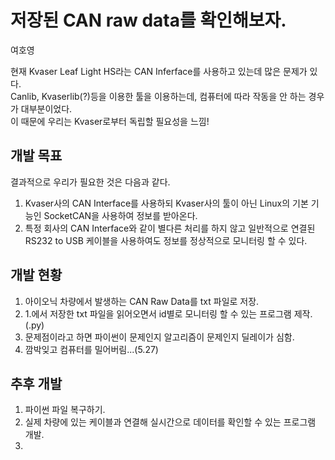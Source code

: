 # 저장된 CAN raw data를 확인해보자.
여호영

현재 Kvaser Leaf Light HS라는 CAN Inferface를 사용하고 있는데 많은 문제가 있다.    
Canlib, Kvaserlib(?)등을 이용한 툴을 이용하는데, 컴퓨터에 따라 작동을 안 하는 경우가 대부분이었다.    
이 때문에 우리는 Kvaser로부터 독립할 필요성을 느낌!    

## 개발 목표
결과적으로 우리가 필요한 것은 다음과 같다.    
1. Kvaser사의 CAN Interface를 사용하되 Kvaser사의 툴이 아닌 Linux의 기본 기능인 SocketCAN을 사용하여 정보를 받아온다.    
2. 특정 회사의 CAN Interface와 같이 별다른 처리를 하지 않고 일반적으로 연결된 RS232 to USB 케이블을 사용하여도 정보를 정상적으로 모니터링 할 수 있다.    

## 개발 현황
1. 아이오닉 차량에서 발생하는 CAN Raw Data를 txt 파일로 저장.    
2. 1.에서 저장한 txt 파일을 읽어오면서 id별로 모니터링 할 수 있는 프로그램 제작.(.py)    
3. 문제점이라고 하면 파이썬이 문제인지 알고리즘이 문제인지 딜레이가 심함.    
4. 깜박잊고 컴퓨터를 밀어버림...(5.27)

## 추후 개발
1. 파이썬 파일 복구하기.    
2. 실제 차량에 있는 케이블과 연결해 실시간으로 데이터를 확인할 수 있는 프로그램 개발.    
3. 
